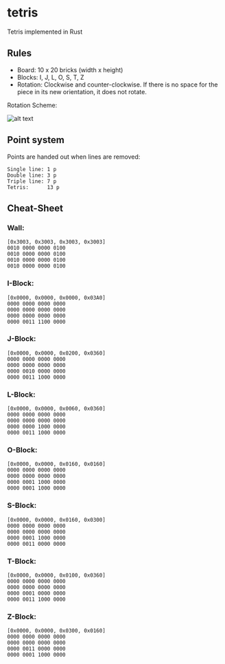 # tetris
Tetris implemented in Rust

## Rules
* Board: 10 x 20 bricks (width x height)
* Blocks: I, J, L, O, S, T, Z
* Rotation: Clockwise and counter-clockwise.
  If there is no space for the piece in its new orientation, it does not rotate.

Rotation Scheme:

![alt text](https://github.com/NilsVreman/tetris/Tetris_rotations.png "Tetris rotations")


## Point system
Points are handed out when lines are removed:

```
Single line: 1 p
Double line: 3 p
Triple line: 7 p
Tetris:      13 p
```


## Cheat-Sheet

### Wall:
```
[0x3003, 0x3003, 0x3003, 0x3003]
0010 0000 0000 0100
0010 0000 0000 0100
0010 0000 0000 0100
0010 0000 0000 0100
```

### I-Block:
```
[0x0000, 0x0000, 0x0000, 0x03A0]
0000 0000 0000 0000
0000 0000 0000 0000
0000 0000 0000 0000
0000 0011 1100 0000
```

### J-Block:
```
[0x0000, 0x0000, 0x0200, 0x0360]
0000 0000 0000 0000
0000 0000 0000 0000
0000 0010 0000 0000
0000 0011 1000 0000
```

### L-Block:
```
[0x0000, 0x0000, 0x0060, 0x0360]
0000 0000 0000 0000
0000 0000 0000 0000
0000 0000 1000 0000
0000 0011 1000 0000
```

### O-Block:
```
[0x0000, 0x0000, 0x0160, 0x0160]
0000 0000 0000 0000
0000 0000 0000 0000
0000 0001 1000 0000
0000 0001 1000 0000
```

### S-Block:
```
[0x0000, 0x0000, 0x0160, 0x0300]
0000 0000 0000 0000
0000 0000 0000 0000
0000 0001 1000 0000
0000 0011 0000 0000
```

### T-Block:
```
[0x0000, 0x0000, 0x0100, 0x0360]
0000 0000 0000 0000
0000 0000 0000 0000
0000 0001 0000 0000
0000 0011 1000 0000
```

### Z-Block:
```
[0x0000, 0x0000, 0x0300, 0x0160]
0000 0000 0000 0000
0000 0000 0000 0000
0000 0011 0000 0000
0000 0001 1000 0000
```
